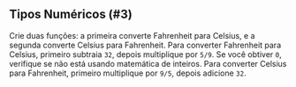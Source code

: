 ## Tipos Numéricos (#3)

Crie duas funções: a primeira converte Fahrenheit para Celsius, e a segunda converte Celsius para Fahrenheit. Para converter Fahrenheit para Celsius, primeiro subtraia `32`, depois multiplique por `5/9`. Se você obtiver `0`, verifique se não está usando matemática de inteiros. Para converter Celsius para Fahrenheit, primeiro multiplique por `9/5`, depois adicione `32`.